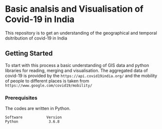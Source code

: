 # Basic analsis and Visualisation of Covid-19 in India

This repository is to get an understanding of the geographical and temporal dsitribution of covid-19 in India

## Getting Started

To start with this process a basic understanding of GIS data and python libraries for reading, merging and visualisation. The aggregated data of covid-19 is provided by the `https://api.covid19india.org/` and the mobility of people to different places is taken from `https://www.google.com/covid19/mobility/`

### Prerequisites

The codes are written in Python.  

```
Software           Version
Python              3.6.8       
```


